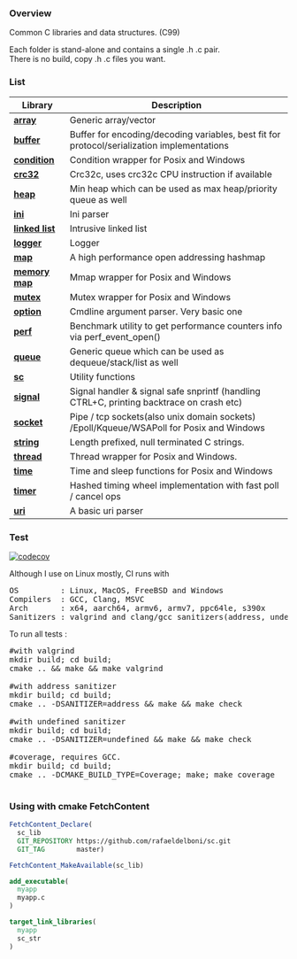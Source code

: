 ### Overview

Common C libraries and data structures. (C99)  

Each folder is stand-alone and contains a single .h .c pair.   
There is no build, copy .h .c files you want.

### List

| Library                        | Description                                                                                |
|--------------------------------|--------------------------------------------------------------------------------------------|
| **[array](array)**             | Generic array/vector                                                                       |
| **[buffer](buffer)**           | Buffer for encoding/decoding variables, best fit for protocol/serialization implementations|
| **[condition](condition)**     | Condition wrapper for Posix and Windows                                                    |
| **[crc32](crc32)**             | Crc32c, uses crc32c CPU instruction if available                                           |
| **[heap](heap)**               | Min heap which can be used as max heap/priority queue as well                              | 
| **[ini](ini)**                 | Ini parser                                                                                 |
| **[linked list](linked-list)** | Intrusive linked list                                                                      |
| **[logger](logger)**           | Logger                                                                                     |
| **[map](map)**                 | A high performance open addressing hashmap                                                 |
| **[memory map](memory-map)**   | Mmap wrapper for Posix and Windows                                                         |
| **[mutex](mutex)**             | Mutex wrapper for Posix and Windows                                                        |
| **[option](option)**           | Cmdline argument parser. Very basic one                                                    |
| **[perf](perf)**               | Benchmark utility to get performance counters info via perf_event_open()                   | 
| **[queue](queue)**             | Generic queue which can be used as dequeue/stack/list as well                              |
| **[sc](sc)**                   | Utility functions                                                                          |
| **[signal](signal)**           | Signal handler & signal safe snprintf (handling CTRL+C, printing backtrace on crash etc)   |
| **[socket](socket)**           | Pipe / tcp sockets(also unix domain sockets) /Epoll/Kqueue/WSAPoll for Posix and Windows   |
| **[string](string)**           | Length prefixed, null terminated C strings.                                                |
| **[thread](thread)**           | Thread wrapper for Posix and Windows.                                                      |
| **[time](time)**               | Time and sleep functions for Posix and Windows                                             |
| **[timer](timer)**             | Hashed timing wheel implementation with fast poll / cancel ops                             |
| **[uri](uri)**                 | A basic uri parser                                                                         |

### Test
[![codecov](https://codecov.io/gh/tezc/sc/branch/master/graph/badge.svg?token=O8ZHQ0XZ30)](https://codecov.io/gh/tezc/sc)

Although I use on Linux mostly, CI runs with

<pre>
OS         : Linux, MacOS, FreeBSD and Windows  
Compilers  : GCC, Clang, MSVC  
Arch       : x64, aarch64, armv6, armv7, ppc64le, s390x  
Sanitizers : valgrind and clang/gcc sanitizers(address, undefined, thread)
</pre>

To run all tests :
<pre>
#with valgrind
mkdir build; cd build;
cmake .. && make && make valgrind

#with address sanitizer
mkdir build; cd build;
cmake .. -DSANITIZER=address && make && make check

#with undefined sanitizer
mkdir build; cd build;
cmake .. -DSANITIZER=undefined && make && make check

#coverage, requires GCC.
mkdir build; cd build;
cmake .. -DCMAKE_BUILD_TYPE=Coverage; make; make coverage

</pre>

### Using with cmake FetchContent
```cmake
FetchContent_Declare(
  sc_lib
  GIT_REPOSITORY https://github.com/rafaeldelboni/sc.git
  GIT_TAG        master)

FetchContent_MakeAvailable(sc_lib)

add_executable(
  myapp
  myapp.c
)

target_link_libraries(
  myapp
  sc_str
)
```
